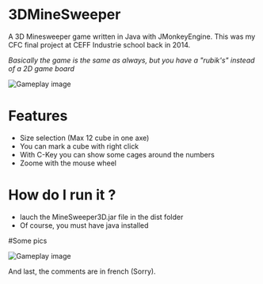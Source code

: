 # 3DMineSweeper
A 3D Minesweeper game written in Java with JMonkeyEngine. This was my CFC final project at CEFF Industrie school back in 2014.


*Basically the game is the same as always, but you have a "rubik's" instead of a 2D game board*

![Gameplay image](http://diogoferreira.ch/wp-content/uploads/2016/09/ezgif.com-video-to-gif-2.gif)

# Features
* Size selection (Max 12 cube in one axe)
* You can mark a cube with right click
* With C-Key you can show some cages around the numbers
* Zoome with the mouse wheel


# How do I run it ?
* lauch the MineSweeper3D.jar file in the dist folder
* Of course, you must have java installed

#Some pics

![Gameplay image](http://diogoferreira.ch/wp-content/uploads/2016/03/Screenshot-from-2016-03-18-082051.png)


And last, the comments are in french (Sorry).
